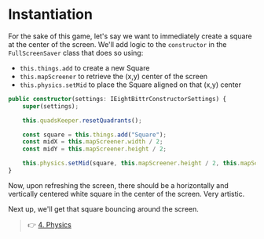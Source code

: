 # Instantiation

For the sake of this game, let's say we want to immediately create a square at the center of the screen.
We'll add logic to the `constructor` in the `FullScreenSaver` class that does so using:

-   `this.things.add` to create a new Square
-   `this.mapScreener` to retrieve the (x,y) center of the screen
-   `this.physics.setMid` to place the Square aligned on that (x,y) center

```ts
public constructor(settings: IEightBittrConstructorSettings) {
    super(settings);

    this.quadsKeeper.resetQuadrants();

    const square = this.things.add("Square");
    const midX = this.mapScreener.width / 2;
    const midY = this.mapScreener.height / 2;

    this.physics.setMid(square, this.mapScreener.height / 2, this.mapScreener.width / 2);
}
```

Now, upon refreshing the screen, there should be a horizontally and vertically centered white square in the center of the screen.
Very artistic.

Next up, we'll get that square bouncing around the screen.

> 👉 [4. Physics](./4.%20Physics.md)
